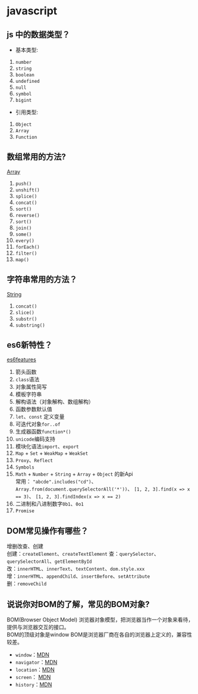 # javascript  

## js 中的数据类型？  

- 基本类型:  

1. `number`  
2. `string`  
3. `boolean`  
4. `undefined`  
5. `null`  
6. `symbol`  
7. `bigint`  

- 引用类型:

1. `Object`  
2. `Array`  
3. `Function`  

## 数组常用的方法?  

[Array](https://developer.mozilla.org/zh-CN/docs/Web/JavaScript/Reference/Global_Objects/Array)

1. `push()`  
2. `unshift()`  
3. `splice()`  
4. `concat()`  
5. `sort()`  
6. `reverse()`  
7. `sort()`  
8. `join()`  
9. `some()`  
10. `every()`  
11. `forEach()`  
12. `filter()`  
13. `map()`  

## 字符串常用的方法？  

[String](https://developer.mozilla.org/zh-CN/docs/Web/JavaScript/Reference/Global_Objects/String)

1. `concat()`
2. `slice()`  
3. `substr()`  
4. `substring()`  

## es6新特性？  

[es6features](https://github.com/lukehoban/es6features)  

1. 箭头函数  
2. `class`语法  
3. 对象属性简写  
4. 模板字符串
5. 解构语法（对象解构、数组解构）
6. 函数参数默认值  
7. `let`、`const` 定义变量  
8. 可迭代对象`for..of`  
9. 生成器函数`function*()`  
10. `unicode`编码支持  
11. 模块化语法`import`、`export`
12. `Map` + `Set` + `WeakMap` + `WeakSet`  
13. `Proxy`、`Reflect`  
14. `Symbols`
15. `Math` + `Number` + `String` + `Array` + `Object` 的新Api  
   常用：
   `"abcde".includes("cd")`、
   `Array.from(document.querySelectorAll('*'))`、
   `[1, 2, 3].find(x => x == 3)`、
   `[1, 2, 3].findIndex(x => x == 2)`  
16. 二进制和八进制数字`0b1`、`0o1`  
17. `Promise`  

## DOM常见操作有哪些？

增删改查、创建  
创建：`createElement`、`createTextElement`
查：`querySelector`、`querySelectorAll`、`getElementById`  
改：`innerHTML`、`innerText`、`textContent`、`dom.style.xxx`  
增：`innerHTML`、`appendChild`、`insertBefore`、`setAttribute`  
删：`removeChild`  

## 说说你对BOM的了解，常见的BOM对象?  

BOM(Browser Object Model) 浏览器对象模型，把浏览器当作一个对象来看待，提供与浏览器交互的接口。  
BOM的顶级对象是window
BOM是浏览器厂商在各自的浏览器上定义的，兼容性较差。

- `window`：[MDN](https://developer.mozilla.org/en-US/docs/Web/API/Window)  
- `navigator`：[MDN](https://developer.mozilla.org/en-US/docs/Web/API/Navigator)
- `location`：[MDN](https://developer.mozilla.org/zh-CN/docs/Web/API/Location)  
- `screen`： [MDN](https://developer.mozilla.org/zh-CN/docs/Web/API/Window/screen)
- `history`：[MDN](https://developer.mozilla.org/en-US/docs/Web/API/History)
